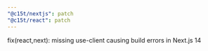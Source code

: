 ```yaml
---
"@c15t/nextjs": patch
"@c15t/react": patch
---
```


fix(react,next): missing use-client causing build errors in Next.js 14
